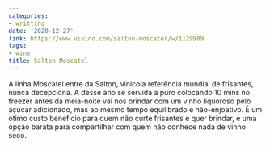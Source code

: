 ```yaml
---
categories:
- writting
date: '2020-12-27'
link: https://www.vivino.com/salton-moscatel/w/1129909
tags:
- wine
title: Salton Moscatel
---
```


A linha Moscatel entre da Salton, vinícola referência mundial de frisantes, nunca decepciona. A desse ano se servida a puro colocando 10 mins no freezer antes da meia-noite vai nos brindar com um vinho liquoroso pelo açúcar adicionado, mas ao mesmo tempo equilibrado e não-enjoativo. É um ótimo custo benefício para quem não curte frisantes e quer brindar, e uma opção barata para compartilhar com quem não conhece nada de vinho seco.

